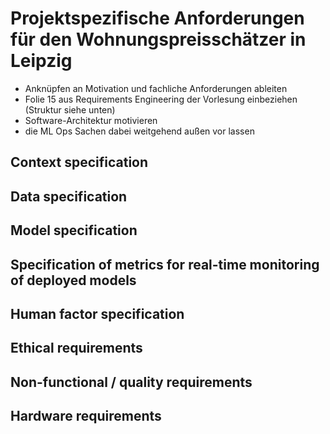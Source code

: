 # Projektspezifische Anforderungen für den Wohnungspreisschätzer in Leipzig

- Anknüpfen an Motivation und fachliche Anforderungen ableiten
- Folie 15 aus Requirements Engineering der Vorlesung einbeziehen (Struktur siehe unten)
- Software-Architektur motivieren
- die ML Ops Sachen dabei weitgehend außen vor lassen

## Context specification
<!-- Define the context in which the AI-component is deployed and operates -->

## Data specification
<!-- Define requirements on the used data to ensure correct/desired functional and non-functional behavior of the 
system -->

## Model specification 
<!-- Define model type, parameters, metrics, dimensions, adaptability, portability. -->

## Specification of metrics for real-time monitoring of deployed models
<!-- Enable a continuous improvement and early data/model shift detection -->

## Human factor specification 
<!-- Define how humans react on, for example, automated decisions -->

## Ethical requirements
<!-- Define what ethical decisions are made by the system and how are ethical aspects will be addressed. -->

## Non-functional / quality requirements 
<!-- Define requirements on quality attributes (explainability, legal req.) -->

## Hardware requirements
<!-- Specify the HW systems the AI component trains and inferences on. -->
